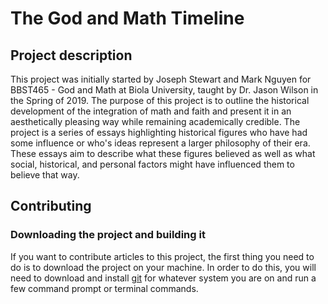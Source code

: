 # The God and Math Timeline

## Project description

This project was initially started by Joseph Stewart and Mark Nguyen for BBST465 - God and Math at Biola University, taught by Dr. Jason Wilson in the Spring of 2019. The purpose of this project is to outline the historical development of the integration of math and faith and present it in an aesthetically pleasing way while remaining academically credible. The project is a series of essays highlighting historical figures who have had some influence or who's ideas represent a larger philosophy of their era. These essays aim to describe what these figures believed as well as what social, historical, and personal factors might have influenced them to believe that way.

## Contributing

### Downloading the project and building it

If you want to contribute articles to this project, the first thing you need to do is to download the project on your machine. In order to do this, you will need to download and install [git](https://git-scm.com/downloads) for whatever system you are on and run a few command prompt or terminal commands.
